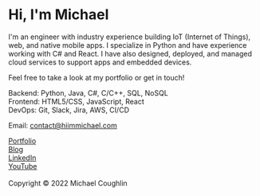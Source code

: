 # Hi, I'm Michael

I'm an engineer with industry experience building IoT (Internet of Things), web, and native mobile apps. I specialize in Python and have experience working with C# and React. I have also designed, deployed, and managed cloud services to support apps and embedded devices.

Feel free to take a look at my portfolio or get in touch!

Backend: Python, Java, C#, C/C++, SQL, NoSQL <br /> 
Frontend: HTML5/CSS, JavaScript, React <br /> 
DevOps: Git, Slack, Jira, AWS, CI/CD

Email: contact@hiimmichael.com

[Portfolio](http://hiimmichael.com) <br /> 
[Blog](http://blog.hiimmichael.com) <br /> 
[LinkedIn](https://www.linkedin.com/in/hiimmichael/) <br />
[YouTube](https://www.youtube.com/channel/UCZwc7R-YvTEKMJgr2ftkSyg) <br />
<br />
Copyright © 2022 Michael Coughlin
